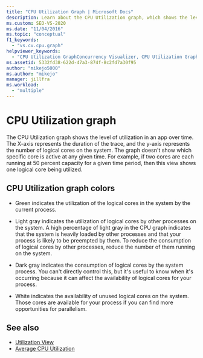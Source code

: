 ```yaml
---
title: "CPU Utilization Graph | Microsoft Docs"
description: Learn about the CPU Utilization graph, which shows the level of utilization in an app over time. Utilization is shown as the number of logical cores in use.
ms.custom: SEO-VS-2020
ms.date: "11/04/2016"
ms.topic: "conceptual"
f1_keywords:
  - "vs.cv.cpu.graph"
helpviewer_keywords:
  - "CPU Utilization GraphConcurrency Visualizer, CPU Utilization Graph"
ms.assetid: 5332fd38-622d-47a3-874f-8c2fd7a30f95
author: "mikejo5000"
ms.author: "mikejo"
manager: jillfra
ms.workload:
  - "multiple"
---
```

# CPU Utilization graph
The CPU Utilization graph shows the level of utilization in an app over time. The X-axis represents the duration of the trace, and the y-axis represents the number of logical cores on the system. The graph doesn't show which specific core is active at any given time. For example, if two cores are each running at 50 percent capacity for a given time period, then this view shows one logical core being utilized.

## CPU Utilization graph colors

- Green indicates the utilization of the logical cores in the system by the current process.

- Light gray indicates the utilization of logical cores by other processes on the system. A high percentage of light gray in the CPU graph indicates that the system is heavily loaded by other processes and that your process is likely to be preempted by them. To reduce the consumption of logical cores by other processes, reduce the number of them running on the system.

- Dark gray indicates the consumption of logical cores by the system process. You can't directly control this, but it's useful to know when it's occurring because it can affect the availability of logical cores for your process.

- White indicates the availability of unused logical cores on the system. Those cores are available for your process if you can find more opportunities for parallelism.

## See also
- [Utilization View](../profiling/utilization-view.md)
- [Average CPU Utilization](../profiling/average-cpu-utilization.md)